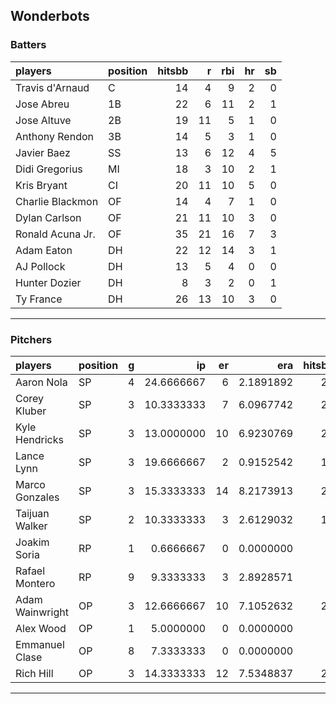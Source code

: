 ## Wonderbots

### Batters

 
|players          |position | hitsbb|  r| rbi| hr| sb| 
|:----------------|:--------|------:|--:|---:|--:|--:| 
|Travis d'Arnaud  |C        |     14|  4|   9|  2|  0| 
|Jose Abreu       |1B       |     22|  6|  11|  2|  1| 
|Jose Altuve      |2B       |     19| 11|   5|  1|  0| 
|Anthony Rendon   |3B       |     14|  5|   3|  1|  0| 
|Javier Baez      |SS       |     13|  6|  12|  4|  5| 
|Didi Gregorius   |MI       |     18|  3|  10|  2|  1| 
|Kris Bryant      |CI       |     20| 11|  10|  5|  0| 
|Charlie Blackmon |OF       |     14|  4|   7|  1|  0| 
|Dylan Carlson    |OF       |     21| 11|  10|  3|  0| 
|Ronald Acuna Jr. |OF       |     35| 21|  16|  7|  3| 
|Adam Eaton       |DH       |     22| 12|  14|  3|  1| 
|AJ Pollock       |DH       |     13|  5|   4|  0|  0| 
|Hunter Dozier    |DH       |      8|  3|   2|  0|  1| 
|Ty France        |DH       |     26| 13|  10|  3|  0| 

* * *

### Pitchers

 
|players         |position |  g|         ip| er|       era| hitsbb|      whip| so|  w| sv| 
|:---------------|:--------|--:|----------:|--:|---------:|------:|---------:|--:|--:|--:| 
|Aaron Nola      |SP       |  4| 24.6666667|  6| 2.1891892|     24| 0.9729730| 28|  1|  0| 
|Corey Kluber    |SP       |  3| 10.3333333|  7| 6.0967742|     23| 2.2258065| 12|  0|  0| 
|Kyle Hendricks  |SP       |  3| 13.0000000| 10| 6.9230769|     22| 1.6923077| 12|  0|  0| 
|Lance Lynn      |SP       |  3| 19.6666667|  2| 0.9152542|     18| 0.9152542| 27|  1|  0| 
|Marco Gonzales  |SP       |  3| 15.3333333| 14| 8.2173913|     27| 1.7608696| 13|  1|  0| 
|Taijuan Walker  |SP       |  2| 10.3333333|  3| 2.6129032|     12| 1.1612903| 12|  0|  0| 
|Joakim Soria    |RP       |  1|  0.6666667|  0| 0.0000000|      2| 3.0000000|  0|  0|  0| 
|Rafael Montero  |RP       |  9|  9.3333333|  3| 2.8928571|      8| 0.8571429|  8|  1|  3| 
|Adam Wainwright |OP       |  3| 12.6666667| 10| 7.1052632|     24| 1.8947368| 14|  0|  0| 
|Alex Wood       |OP       |  1|  5.0000000|  0| 0.0000000|      3| 0.6000000|  4|  1|  0| 
|Emmanuel Clase  |OP       |  8|  7.3333333|  0| 0.0000000|      9| 1.2272727| 10|  1|  4| 
|Rich Hill       |OP       |  3| 14.3333333| 12| 7.5348837|     20| 1.3953488| 13|  1|  0| 


* * *


